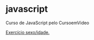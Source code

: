 # javascript
 Curso de JavaScript pelo CursoemVideo

 <a href="https://denisvalmeida.github.io/javascript/Exercicios/Exerc%C3%ADcioPratico/ex015b/exP.html"> Exercício sexo/idade. </a>
